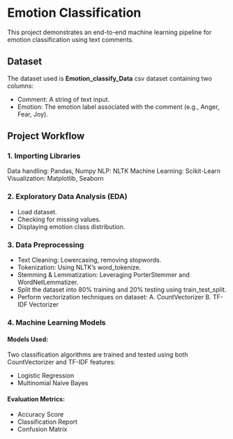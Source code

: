 # Emotion Classification
This project demonstrates an end-to-end machine learning pipeline for emotion classification using text comments.

## Dataset
The dataset used is **Emotion_classify_Data** csv dataset containing two columns:
- Comment: A string of text input.
- Emotion: The emotion label associated with the comment (e.g., Anger, Fear, Joy).

## Project Workflow

### 1. Importing Libraries
Data handling: Pandas, Numpy
NLP: NLTK
Machine Learning: Scikit-Learn
Visualization: Matplotlib, Seaborn

### 2. Exploratory Data Analysis (EDA)
- Load dataset.
- Checking for missing values.
- Displaying emotion class distribution.

### 3. Data Preprocessing
- Text Cleaning: Lowercasing, removing stopwords.
- Tokenization: Using NLTK’s word_tokenize.
- Stemming & Lemmatization: Leveraging PorterStemmer and WordNetLemmatizer.
- Split the dataset into 80% training and 20% testing using train_test_split.
- Perform vectorization techniques on dataset:
  A. CountVectorizer
  B. TF-IDF Vectorizer

### 4. Machine Learning Models
#### Models Used:
Two classification algorithms are trained and tested using both CountVectorizer and TF-IDF features:
- Logistic Regression
- Multinomial Naive Bayes

#### Evaluation Metrics:
- Accuracy Score
- Classification Report
- Confusion Matrix
